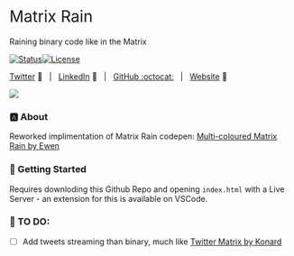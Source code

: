 <h1 style="font-weight:normal">
  Matrix Rain 
</h1>

Raining binary code like in the Matrix

[![Status](https://img.shields.io/badge/status-active-success.svg)]()[![License](https://img.shields.io/badge/license-MIT-blue.svg)](/LICENSE)

[Twitter][Twitter] :speech_balloon:&nbsp;&nbsp;&nbsp;|&nbsp;&nbsp;&nbsp;[LinkedIn][LinkedIn] :necktie:&nbsp;&nbsp;&nbsp;|&nbsp;&nbsp;&nbsp;[GitHub :octocat:][GitHub]&nbsp;&nbsp;&nbsp;|&nbsp;&nbsp;&nbsp;[Website][Website] :link:

![](preview.gif)

<!--
Quick Link 
-->

[Twitter]:https://twitter.com/WJSutton12
[LinkedIn]:https://www.linkedin.com/in/will-sutton-14711627/
[GitHub]:https://github.com/wjsutton
[Website]:https://wjsutton.github.io/

### :a: About

Reworked implimentation of Matrix Rain codepen: [Multi-coloured Matrix Rain by Ewen](https://codepen.io/ContemporaryInsanity/details/RPKVjJ)

### :checkered_flag: Getting Started

Requires downloding this Github Repo and opening `index.html` with a Live Server - an extension for this is available on VSCode.

### :thinking: TO DO:
- [ ] Add tweets streaming than binary, much like [Twitter Matrix by Konard](https://experiments.withgoogle.com/twitter-matrix)
